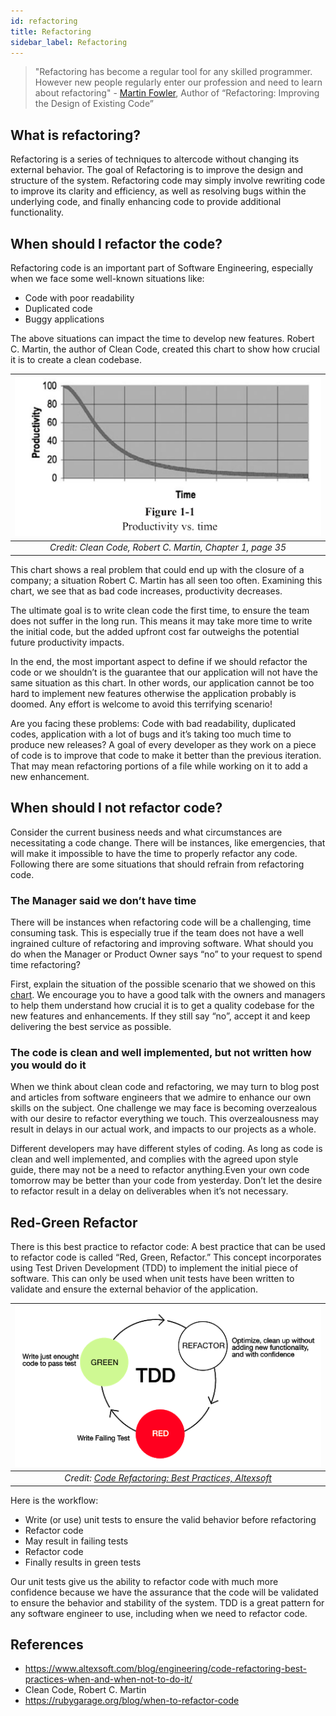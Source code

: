 ```yaml
---
id: refactoring
title: Refactoring
sidebar_label: Refactoring
---
```


> "Refactoring has become a regular tool for any skilled programmer. However new people regularly enter our profession and need to learn about refactoring" - [Martin Fowler](https://martinfowler.com/), Author of “Refactoring: Improving the Design of Existing Code”

## What is refactoring?

Refactoring is a series of techniques to altercode without changing its external behavior. The goal of Refactoring is to improve the design and structure of the system. Refactoring code may simply involve rewriting code to improve its clarity and efficiency, as well as resolving bugs within the underlying code, and finally enhancing code to provide additional functionality.

## When should I refactor the code?

Refactoring code is an important part of Software Engineering, especially when we face some well-known situations like:

- Code with poor readability
- Duplicated code
- Buggy applications

The above situations can impact the time to develop new features. Robert C. Martin, the author of Clean Code, created this chart to show how crucial it is to create a clean codebase.

| ![](assets/development/refactoring/productivity-vs-time.png) |
|:--:|
| *Credit: Clean Code, Robert C. Martin, Chapter 1, page 35* |

This chart shows a real problem that could end up with the closure of a company; a situation Robert C. Martin has all seen too often. Examining this chart, we see that as bad code increases, productivity decreases.

The ultimate goal is to write clean code the first time, to ensure the team does not suffer in the long run. This means it may take more time to write the initial code, but the added upfront cost far outweighs the potential future productivity impacts. 

In the end, the most important aspect to define if we should refactor the code or we shouldn’t is the guarantee that our application will not have the same situation as this chart. In other words, our application cannot be too hard to implement new features otherwise the application probably is doomed. Any effort is welcome to avoid this terrifying scenario!

Are you facing these problems: Code with bad readability, duplicated codes, application with a lot of bugs and it’s taking too much time to produce new releases? A goal of every developer as they work on a piece of code is to improve that code to make it better than the previous iteration. That may mean refactoring portions of a file while working on it to add a new enhancement.

## When should I not refactor code?

Consider the current business needs and what circumstances are necessitating a code change. There will be instances, like emergencies, that will make it impossible to have the time to properly refactor any code. Following there are some situations that should refrain from refactoring code.

### The Manager said we don’t have time

There will be instances when refactoring code will be a challenging, time consuming task.  This is especially true if the team does not have a well ingrained culture of refactoring and improving software. What should you do when the Manager or Product Owner says “no” to your request to spend time refactoring?

First, explain the situation of the possible scenario that we showed on this [chart](#when-should-i-refactor-the-code). We encourage you to have a good talk with the owners and managers to help them understand how crucial it is to get a quality codebase for the new features and enhancements. If they still say “no”, accept it and keep delivering the best service as possible.

### The code is clean and well implemented, but not written how you would do it

When we think about clean code and refactoring, we may turn to blog post and articles from software engineers that we admire to enhance our own skills on the subject. One challenge we may face is becoming overzealous with our desire to refactor everything we touch. This overzealousness may result in delays in our actual work, and impacts to our projects as a whole.

Different developers may have different styles of coding. As long as code is clean and well implemented, and complies with the agreed upon style guide, there may not be a need to refactor anything.Even your own code tomorrow may be better than your code from yesterday. Don’t let the desire to refactor result in a delay on deliverables when it’s not necessary.

## Red-Green Refactor

There is this best practice to refactor code: A best practice that can be used to refactor code is called “Red, Green, Refactor.” This concept incorporates using Test Driven Development (TDD) to implement the initial piece of software. This can only be used when unit tests have been written to validate and ensure the external behavior of the application.

| ![](assets/development/refactoring/tdd.png) |
|:--:|
| *Credit: [Code Refactoring: Best Practices, Altexsoft](https://www.altexsoft.com/blog/engineering/code-refactoring-best-practices-when-and-when-not-to-do-it/)* |

Here is the workflow:

- Write (or use) unit tests to ensure the valid behavior before refactoring
- Refactor code
- May result in failing tests
- Refactor code
- Finally results in green tests

Our unit tests give us the ability to refactor code with much more confidence because we have the assurance that the code will be validated to ensure the behavior and stability of the system. TDD is a great pattern for any software engineer to use, including when we need to refactor code.

## References

- <https://www.altexsoft.com/blog/engineering/code-refactoring-best-practices-when-and-when-not-to-do-it/>
- Clean Code, Robert C. Martin
- <https://rubygarage.org/blog/when-to-refactor-code>